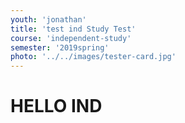 ```yaml
---
youth: 'jonathan'
title: 'test ind Study Test'
course: 'independent-study'
semester: '2019spring'
photo: '../../images/tester-card.jpg'
---
```


# HELLO IND